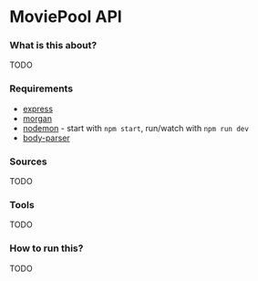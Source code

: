 # MoviePool API

### What is this about?
TODO

### Requirements

- [express](https://www.npmjs.com/package/express)
- [morgan](https://www.npmjs.com/package/morgan)
- [nodemon](https://www.npmjs.com/package/nodemon) - start with `npm start`, run/watch with `npm run dev`
- [body-parser](https://www.npmjs.com/package/body-parser)

### Sources
TODO

### Tools
TODO

### How to run this?
TODO
